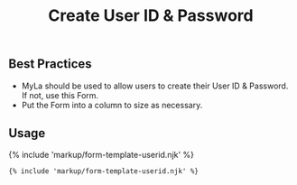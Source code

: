 ﻿---
title: Create User ID & Password
summary: The Create User ID & Password Form allows users to create and update their User ID & Password.
tags: form-templates
layout: page-guide
eleventyNavigation:
  key: Create User ID & Password
  parent: Form Templates
  order: 4
  excerpt: The Create User ID & Password Form allows users to create and update their User ID & Password.
  img: /img/illustrations/illus-create-user-id-password.svg
---

## Best Practices

- MyLa should be used to allow users to create their User ID & Password. If not, use this Form.
- Put the Form into a column to size as necessary.

## Usage

{% include 'markup/form-template-userid.njk' %}

``` html
{% include 'markup/form-template-userid.njk' %}
```
